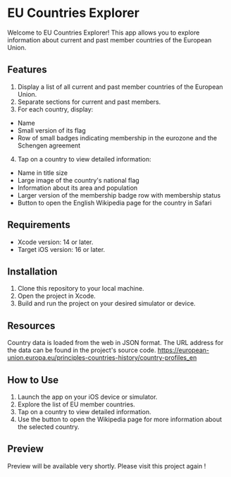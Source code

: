 # EU Countries Explorer #
Welcome to EU Countries Explorer! This app allows you to explore information about current and past member countries of the European Union.

## Features
1. Display a list of all current and past member countries of the European Union.
2. Separate sections for current and past members.
3. For each country, display:
- Name
- Small version of its flag
- Row of small badges indicating membership in the eurozone and the Schengen agreement
4. Tap on a country to view detailed information:
- Name in title size
- Large image of the country's national flag
- Information about its area and population
- Larger version of the membership badge row with membership status
- Button to open the English Wikipedia page for the country in Safari

## Requirements
- Xcode version: 14 or later.
- Target iOS version: 16 or later.

## Installation
1. Clone this repository to your local machine.
2. Open the project in Xcode.
3. Build and run the project on your desired simulator or device.

## Resources
Country data is loaded from the web in JSON format. The URL address for the data can be found in the project's source code.
https://european-union.europa.eu/principles-countries-history/country-profiles_en

## How to Use
1. Launch the app on your iOS device or simulator.
2. Explore the list of EU member countries.
3. Tap on a country to view detailed information.
4. Use the button to open the Wikipedia page for more information about the selected country.

## Preview
Preview will be available very shortly. Please visit this project again !
